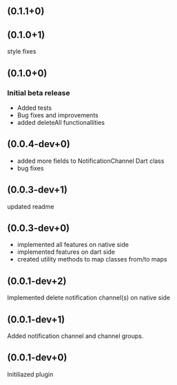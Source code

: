 ## (0.1.1+0)

## (0.1.0+1)

style fixes

## (0.1.0+0)

### Initial beta release

- Added tests
- Bug fixes and improvements
- added deleteAll functionallities

## (0.0.4-dev+0)

- added more fields to NotificationChannel Dart class
- bug fixes

## (0.0.3-dev+1)

updated readme

## (0.0.3-dev+0)

- implemented all features on native side
- implemented features on dart side
- created utility methods to map classes from/to maps

## (0.0.1-dev+2)

Implemented delete notification channel(s) on native side

## (0.0.1-dev+1)

Added notification channel and channel groups.

## (0.0.1-dev+0)

Initiliazed plugin

